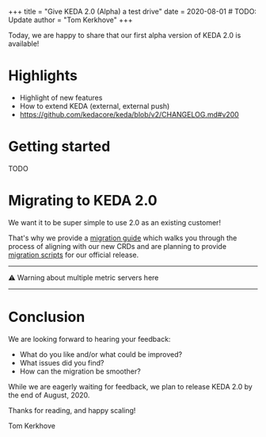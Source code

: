 +++
title = "Give KEDA 2.0 (Alpha) a test drive"
date = 2020-08-01 # TODO: Update
author = "Tom Kerkhove"
+++

Today, we are happy to share that our first alpha version of KEDA 2.0 is available!

# Highlights

- Highlight of new features
- How to extend KEDA (external, external push)
- https://github.com/kedacore/keda/blob/v2/CHANGELOG.md#v200

# Getting started

TODO

# Migrating to KEDA 2.0

We want it to be super simple to use 2.0 as an existing customer!

That's why we provide a [migration guide](https://keda.sh/docs/2.0/migration/) which walks you through the process of aligning with our new CRDs and are planning to provide [migration scripts](https://github.com/kedacore/keda/issues/946) for our official release.

---

⚠ Warning about multiple metric servers here

---

# Conclusion

We are looking forward to hearing your feedback:

- What do you like and/or what could be improved?
- What issues did you find?
- How can the migration be smoother?

While we are eagerly waiting for feedback, we plan to release KEDA 2.0 by the end of August, 2020.

Thanks for reading, and happy scaling!

Tom Kerkhove
